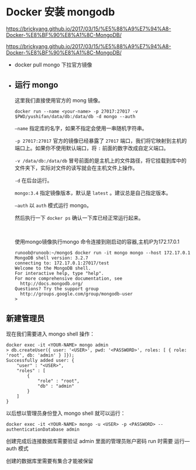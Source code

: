 # Docker 安装 mongodb

https://brickyang.github.io/2017/03/15/%E5%88%A9%E7%94%A8-Docker-%E8%BF%90%E8%A1%8C-MongoDB/

https://brickyang.github.io/2017/03/15/%E5%88%A9%E7%94%A8-Docker-%E8%BF%90%E8%A1%8C-MongoDB/

- docker pull mongo 下拉官方镜像

- ## 运行 mongo

  这里我们直接使用官方的 mong 镜像。

  ```shell
  docker run --name <your-name> -p 27017:27017 -v $PWD/yushifan/data/db:/data/db -d mongo --auth
  ```

  `—name` 指定库的名字，如果不指定会使用一串随机字符串。

  `-p 27017:27017` 官方的镜像已经暴露了 `27017` 端口，我们将它映射到主机的端口上。如果你不使用默认端口，将 `:` 前面的数字改成自定义端口。

  `-v /data/db:/data/db` 冒号前面的是主机上的文件路径，将它挂载到库中的文件夹下，实际对文件的读写就会在主机文件上操作。

  `-d` 在后台运行。

  `mongo:3.4` 指定镜像版本，默认是 `latest` 。建议总是自己指定版本。

  `—auth` 以 `auth` 模式运行 mongo。

  然后执行一下 `docker ps` 确认一下库已经正常运行起来。

  ​

  使用mongo镜像执行mongo 命令连接到刚启动的容器,主机IP为172.17.0.1

  ```
  runoob@runoob:~/mongo$ docker run -it mongo mongo --host 172.17.0.1
  MongoDB shell version: 3.2.7
  connecting to: 172.17.0.1:27017/test
  Welcome to the MongoDB shell.
  For interactive help, type "help".
  For more comprehensive documentation, see
    http://docs.mongodb.org/
  Questions? Try the support group
    http://groups.google.com/group/mongodb-user
  >
  ```



## 新建管理员

现在我们需要进入 mongo shell 操作：

```shell
docker exec -it <YOUR-NAME> mongo admin
> db.createUser({ user: '<USER>', pwd: '<PASSWORD>', roles: [ { role: 'root', db: 'admin' } ]});
Successfully added user: {
    "user" : "<USER>",
    "roles" : [
        {
            "role" : "root",
            "db" : "admin"
        }
    ]
}

```

以后想以管理员身份登入 mongo shell 就可以运行：

```shell
docker exec -it <YOUR-NAME> mongo -u <USER> -p <PASSWORD> --authenticationDatabase admin
```

创建完成后连接数据库需要验证 admin 里面的管理员账户密码 run 时需要 运行—auth 模式

创建的数据库里需要有集合才能被保留

